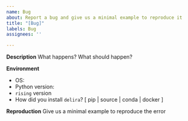 ```yaml
---
name: Bug
about: Report a bug and give us a minimal example to reproduce it
title: "[Bug]"
labels: Bug
assignees: ''

---
```


**Description**
What happens? What should happen?

**Environment**
* OS:
* Python version:
* `rising` version
* How did you install `delira`? [ pip | source | conda | docker ]

**Reproduction**
Give us a minimal example to reproduce the error

